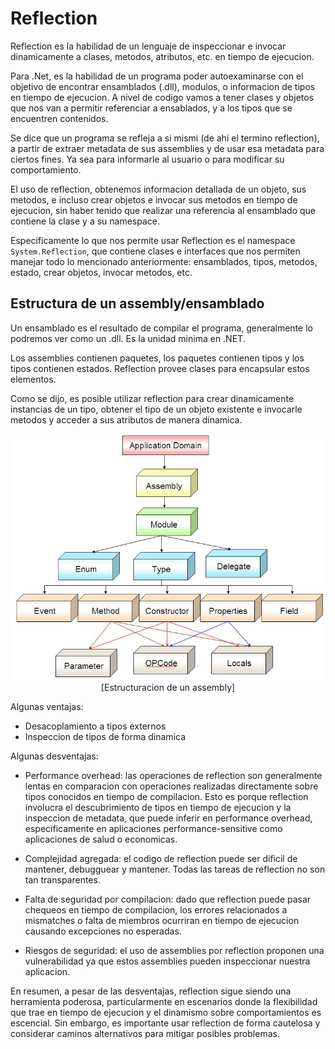 # Reflection

Reflection es la habilidad de un lenguaje de inspeccionar e invocar dinamicamente a clases, metodos, atributos, etc. en tiempo de ejecucion.

Para .Net, es la habilidad de un programa poder autoexaminarse con el objetivo de encontrar ensamblados (.dll), modulos, o informacion de tipos en tiempo de ejecucion. A nivel de codigo vamos a tener clases y objetos que nos van a permitir referenciar a ensablados, y a los tipos que se encuentren contenidos.

Se dice que un programa se refleja a si mismi (de ahi el termino reflection), a partir de extraer metadata de sus assemblies y de usar esa metadata para ciertos fines. Ya sea para informarle al usuario o para modificar su comportamiento.

El uso de reflection, obtenemos informacion detallada de un objeto, sus metodos, e incluso crear objetos e invocar sus metodos en tiempo de ejecucion, sin haber tenido que realizar una referencia al ensamblado que contiene la clase y a su namespace.

Especificamente lo que nos permite usar Reflection es el namespace `System.Reflection`, que contiene clases e interfaces que nos permiten manejar todo lo mencionado anteriormente: ensamblados, tipos, metodos, estado, crear objetos, invocar metodos, etc.

## Estructura de un assembly/ensamblado

Un ensamblado es el resultado de compilar el programa, generalmente lo podremos ver como un .dll. Es la unidad minima en .NET.

Los assemblies contienen paquetes, los paquetes contienen tipos y los tipos contienen estados. Reflection provee clases para encapsular estos elementos.

Como se dijo, es posible utilizar reflection para crear dinamicamente instancias de un tipo, obtener el tipo de un objeto existente e invocarle metodos y acceder a sus atributos de manera dinamica.

<p align="center">
<img src="./images/image-9.png"/>
[Estructuracion de un assembly]
</p>

Algunas ventajas:

- Desacoplamiento a tipos externos
- Inspeccion de tipos de forma dinamica

Algunas desventajas:

- Performance overhead: las operaciones de reflection son generalmente lentas en comparacion con operaciones realizadas directamente sobre tipos conocidos en tiempo de compilacion. Esto es porque reflection involucra el descubrimiento de tipos en tiempo de ejecucion y la inspeccion de metadata, que puede inferir en performance overhead, especificamente en aplicaciones performance-sensitive como aplicaciones de salud o economicas.

- Complejidad agregada: el codigo de reflection puede ser dificil de mantener, debugguear y mantener. Todas las tareas de reflection no son tan transparentes.

- Falta de seguridad por compilacion: dado que reflection puede pasar chequeos en tiempo de compilacion, los errores relacionados a mismatches o falta de miembros ocurriran en tiempo de ejecucion causando excepciones no esperadas.

- Riesgos de seguridad: el uso de assemblies por reflection proponen una vulnerabilidad ya que estos assemblies pueden inspeccionar nuestra aplicacion.

En resumen, a pesar de las desventajas, reflection sigue siendo una herramienta poderosa, particularmente en escenarios donde la flexibilidad que trae en tiempo de ejecucion y el dinamismo sobre comportamientos es escencial. Sin embargo, es importante usar reflection de forma cautelosa y considerar caminos alternativos para mitigar posibles problemas.
